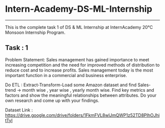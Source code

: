 <h1>Intern-Academy-DS-ML-Internship</h1>
<hr>
This is the complete task 1 of DS & ML Internship at InternAcademy 20°C Monsoon Internship Program.
<strong> <h2> Task : 1 </h2> </strong>


Problem Statement: Sales management has gained importance to meet increasing competition and the need for improved methods of distribution to reduce 
cost and to increase profits. Sales management today is the most important function in a commercial and business enterprise.

Do ETL : Extract-Transform-Load some Amazon dataset and find Sales-trend -> month wise , year wise , yearly month wise. Find key metrics and factors and show the meaningful relationships between attributes. Do your own research and come up with your findings.

Dataset Link : https://drive.google.com/drive/folders/1FkmFVL8wlJmQWP1z52TD8PlhOJhitTyI
